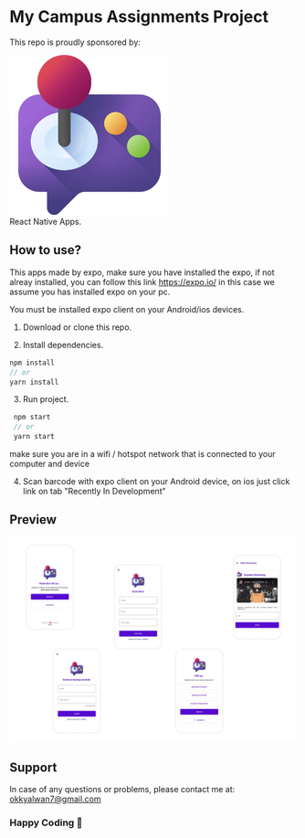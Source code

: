 # My Campus Assignments Project

This repo is proudly sponsored by:

  <img src="https://github.com/oklays/okky-mobile-apps-uas1/blob/main/assets/icon.png" width="280"><br />
  React Native Apps.

## How to use?
This apps made by expo, make sure you have installed the expo, if not alreay installed, you can follow this link https://expo.io/
in this case we assume you has installed expo on your pc.

You must be installed expo client on your Android/ios devices.

1. Download or clone this repo.

2. Install dependencies.

```js
npm install
// or
yarn install
```

3. Run project.

```js
 npm start
 // or
 yarn start
```

make sure you are in a wifi / hotspot network that is connected to your computer and device

4. Scan barcode with expo client on your Android device, on ios just click link on tab "Recently In Development"

## Preview

![homescreen](https://github.com/oklays/okky-mobile-apps-uas1/blob/main/screenshoots/Board.png)

## Support

In case of any questions or problems, please contact me at:
[okkyalwan7@gmail.com](mailto:okkyalwan7@gmail.com)

### Happy Coding 🚀
